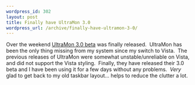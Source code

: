 ```yaml
--- 
wordpress_id: 302
layout: post
title: Finally have UltraMon 3.0
wordpress_url: /archive/finally-have-ultramon-3-0/
---
```


<p>Over the weekend <a href="http://www.realtimesoft.com/ultramon/download_beta.asp">UltraMon 3.0 beta</a> was finally released.&nbsp; UltraMon has been the only thing missing from my system since my switch to Vista.&nbsp; The previous releases of UltraMon were somewhat unstable/unreliable on Vista, and did not support the Vista styling.&nbsp; Finally, they have released their 3.0 beta and I have been using it for a few days without any problems.&nbsp; <em>Very</em> glad to get back to my old taskbar layout... helps to reduce the clutter a lot.</p>
         
